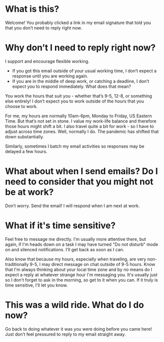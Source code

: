 # What is this?

Welcome! You probably clicked a link in my email signature that told you that you don’t need to reply right now.

# Why don’t I need to reply right now?

I support and encourage flexible working.

* If you got this email outside of your usual working time, I don’t expect a response until you are working again.
* If you are in the middle of deep work, or catching a deadline, I don’t expect you to respond immediately.
What does that mean?

You work the hours that suit you - whether that’s 9-5, 12-8, or something else entirely! I don’t expect you to work outside of the hours that you choose to work.

For me, my hours are normally 10am-6pm, Monday to Friday, US Eastern Time. But that’s not set in stone. I value my work-life balance and therefore those hours might shift a bit. I also travel quite a bit for work - so I have to adjust across time zones. Well, normally I do. The pandemic has shifted that down substantially.

Similarly, sometimes I batch my email activities so responses may be delayed a few hours.

# What about when I send emails? Do I need to consider that you might not be at work?

Don’t worry. Send the email! I will respond when I am next at work.

# What if it's time sensitive?

Feel free to message me directly. I'm usually more attentive there, but again, if I'm heads down on a task I may have turned "Do not disturb" mode on and silenced notifications. I'll get back as soon as I can.

Also know that because my hours, especially when traveling, are very non-traditionally 9-5, I may direct message on chat outside of 9-5 hours. Know that I'm always thinking about your local time zone and by no means do I expect a reply at whatever strange hour I'm messaging you. It's usually just so I don't forget to ask in the morning, so get to it when you can. If it truly is time sensitive, I'll let you know.

# This was a wild ride. What do I do now?

Go back to doing whatever it was you were doing before you came here! Just don’t feel pressured to reply to my email straight away.
